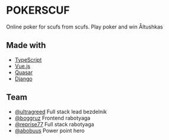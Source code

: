 # POKERSCUF
Online poker for scufs from scufs. Play poker and win Åltushkas

## Made with
- [TypeScript](https://www.typescriptlang.org/)
- [Vue.js](https://vuejs.org/)
- [Quasar](https://quasar.dev/)
- [Django](https://www.djangoproject.com/)

## Team
* [@ultragreed](https://github.com/ultragreed) Full stack lead bezdelnik
* [@boggruz](https://github.com/boggruz) Frontend rabotyaga
* [@reprise77](https://github.com/reprise77) Full stack rabotyaga
* [@abobuus](https://github.com/abobuus) Power point hero
